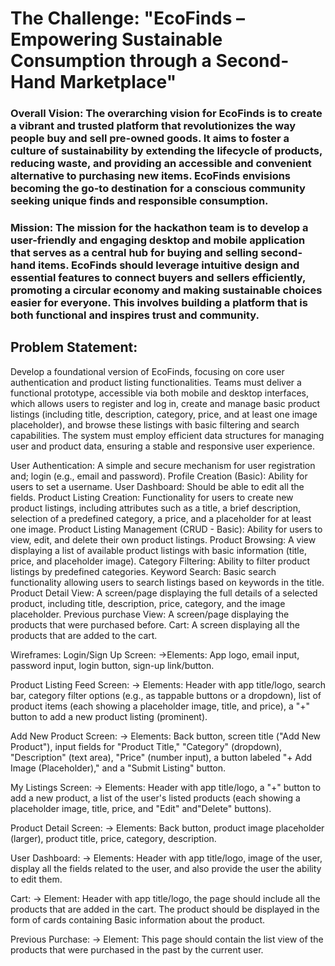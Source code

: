 # The Challenge: "EcoFinds – Empowering Sustainable Consumption through a Second-Hand Marketplace"

### Overall Vision: The overarching vision for EcoFinds is to create a vibrant and trusted platform that revolutionizes the way people buy and sell pre-owned goods. It aims to foster a culture of sustainability by extending the lifecycle of products, reducing waste, and providing an accessible and convenient alternative to purchasing new items. EcoFinds envisions becoming the go-to destination for a conscious community seeking unique finds and responsible consumption.

### Mission: The mission for the hackathon team is to develop a user-friendly and engaging desktop and mobile application that serves as a central hub for buying and selling second-hand items. EcoFinds should leverage intuitive design and essential features to connect buyers and sellers efficiently, promoting a circular economy and making sustainable choices easier for everyone. This involves building a platform that is both functional and inspires trust and community.

## Problem Statement:
Develop a foundational version of EcoFinds, focusing on core user authentication and product listing functionalities. Teams must deliver a functional prototype, accessible via both mobile and desktop interfaces, which allows users to register and log in, create and manage basic product listings (including title, description, category, price, and at least one image placeholder), and browse these listings with basic filtering and search capabilities. The system must employ efficient data structures for managing user and product data, ensuring a stable and responsive user experience.

User Authentication: A simple and secure mechanism for user registration and; login (e.g., email and password). Profile Creation (Basic): Ability for users to set a username. User Dashboard: Should be able to edit all the fields. Product Listing Creation: Functionality for users to create new product listings, including attributes such as a title, a brief description, selection of a predefined category, a price, and a placeholder for at least one image. Product Listing Management (CRUD - Basic): Ability for users to view, edit, and delete their own product listings. Product Browsing: A view displaying a list of available product listings with basic information (title, price, and placeholder image). Category Filtering: Ability to filter product listings by predefined categories. Keyword Search: Basic search functionality allowing users to search listings based on keywords in the title. Product Detail View: A screen/page displaying the full details of a selected product, including title, description, price, category, and the image placeholder. Previous purchase View: A screen/page displaying the products that were purchased before. Cart: A screen displaying all the products that are added to the cart.

Wireframes: Login/Sign Up Screen: ->Elements: App logo, email input, password input, login button, sign-up link/button.

Product Listing Feed Screen: -> Elements: Header with app title/logo, search bar, category filter options (e.g., as tappable buttons or a dropdown), list of product items (each showing a placeholder image, title, and price), a "+" button to add a new product listing (prominent).

Add New Product Screen: -> Elements: Back button, screen title ("Add New Product"), input fields for "Product Title," "Category" (dropdown), "Description" (text area), "Price" (number input), a button labeled "+ Add Image (Placeholder)," and a "Submit Listing" button.

My Listings Screen: -> Elements: Header with app title/logo, a "+" button to add a new product, a list of the user's listed products (each showing a placeholder image, title, price, and "Edit" and"Delete" buttons).

Product Detail Screen: -> Elements: Back button, product image placeholder (larger), product title, price, category, description.

User Dashboard:
-> Elements: Header with app title/logo, image of the user, display all the fields related to the user, and also provide the user the ability to edit them.

Cart:
-> Element: Header with app title/logo, the page should include all the products that are added in the cart. The product should be displayed in the form of cards containing Basic information about the product.

Previous Purchase:
-> Element: This page should contain the list view of the products that were purchased in the past by the current user.
